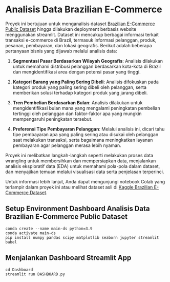 # Analisis Data Brazilian E-Commerce

Proyek ini bertujuan untuk menganalisis dataset [Brazilian E-Commerce Public Dataset](https://www.kaggle.com/datasets/olistbr/brazilian-ecommerce) hingga dilakukan deployment berbasis website menggunakan streamlit. Dataset ini mencakup berbagai informasi terkait transaksi e-commerce di Brazil, termasuk informasi pelanggan, produk, pesanan, pembayaran, dan lokasi geografis. Berikut adalah beberapa pertanyaan bisnis yang dijawab melalui analisis data:

1. **Segmentasi Pasar Berdasarkan Wilayah Geografis**: Analisis dilakukan untuk memahami distribusi pelanggan berdasarkan kota-kota di Brazil dan mengidentifikasi area dengan potensi pasar yang tinggi.

2. **Kategori Barang yang Paling Sering Dibeli**: Analisis difokuskan pada kategori produk yang paling sering dibeli oleh pelanggan, serta memberikan solusi terhadap kategori produk yang jarang dibeli.

3. **Tren Pembelian Berdasarkan Bulan**: Analisis dilakukan untuk mengidentifikasi bulan mana yang mengalami peningkatan pembelian tertinggi oleh pelanggan dan faktor-faktor apa yang mungkin mempengaruhi peningkatan tersebut.

4. **Preferensi Tipe Pembayaran Pelanggan**: Melalui analisis ini, dicari tahu tipe pembayaran apa yang paling sering atau disukai oleh pelanggan saat melakukan transaksi, serta bagaimana meningkatkan layanan pembayaran agar pelanggan merasa lebih nyaman.

Proyek ini melibatkan langkah-langkah seperti melakukan proses data wrangling untuk membersihkan dan mempersiapkan data, menjalankan analisis eksploratif data (EDA) untuk memahami pola-pola dalam dataset, dan menyajikan temuan melalui visualisasi data serta penjelasan terperinci.

Untuk informasi lebih lanjut, Anda dapat mengunjungi notebook Colab yang terlampir dalam proyek ini atau melihat dataset asli di [Kaggle Brazilian E-Commerce Dataset](https://www.kaggle.com/datasets/olistbr/brazilian-ecommerce).

## Setup Environment Dashboard Analisis Data Brazilian E-Commerce Public Dataset
```
conda create --name main-ds python=3.9
conda activate main-ds
pip install numpy pandas scipy matplotlib seaborn jupyter streamlit babel
```

## Menjalankan Dashboard Streamlit App
```
cd Dashboard
streamlit run DASHBOARD.py
```
